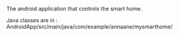 The android application that controls the smart home.

Java classes are in : AndroidApp/src/main/java/com/example/annaane/mysmarthome/

